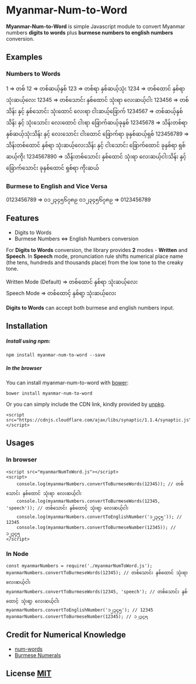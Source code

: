 # Myanmar-Num-to-Word   
**Myanmar-Num-to-Word** is simple Javascript module to convert Myanmar numbers **digits to words** plus **burmese numbers to english numbers** conversion.

## Examples
### Numbers to Words    
1	=> တစ်
12 => တစ်ဆယ့်နှစ်
123 => တစ်ရာ နှစ်ဆယ့်သုံး
1234 => တစ်ထောင် နှစ်ရာ သုံးဆယ့်လေး
12345 => တစ်သောင်း နှစ်ထောင် သုံးရာ လေးဆယ့်ငါး
123456 => တစ်သိန်း နှင့် နှစ်သောင်း သုံးထောင် လေးရာ ငါးဆယ့်ခြောက်
1234567 => တစ်ဆယ့်နှစ်သိန်း နှင့် သုံးသောင်း လေးထောင် ငါးရာ ခြောက်ဆယ့်ခုနှစ်
12345678 => သိန်းတစ်ရာ နှစ်ဆယ့်သုံးသိန်း နှင့် လေးသောင်း ငါးထောင် ခြောက်ရာ ခုနှစ်ဆယ့်ရှစ်
123456789 => သိန်းတစ်ထောင် နှစ်ရာ သုံးဆယ့်လေးသိန်း နှင့် ငါးသောင်း ခြောက်ထောင် ခုနှစ်ရာ ရှစ်ဆယ့်ကိုး
1234567890 => သိန်းတစ်သောင်း နှစ်ထောင် သုံးရာ လေးဆယ့်ငါးသိန်း နှင့် ခြောက်သောင်း ခုနှစ်ထောင် ရှစ်ရာ ကိုးဆယ်

### Burmese to English and Vice Versa
0123456789 => ၀၁၂၃၄၅၆၇၈၉
၀၁၂၃၄၅၆၇၈၉ => 0123456789

## Features    
- Digits to Words    
 - Burmese Numbers <=> English Numbers conversion  
    
For **Digits to Words** conversion, the library provides **2** modes - **Written** and **Speech**. In **Speech** mode, pronunciation rule shifts numerical place name (the tens, hundreds and thousands place) from the low tone to the creaky tone.  
  
Written Mode (Default) => တစ်ထောင် နှစ်ရာ သုံးဆယ့်လေး  
Speech Mode => တစ်ထောင့် နှစ်ရာ့ သုံးဆယ့်လေး  
  
**Digits to Words** can accept both burmese and english numbers input.
    
## Installation    
##### Install using npm:    
    
``` npm install myanmar-num-to-word --save ```  

##### In the browser  
You can install myanmar-num-to-word with  [bower](http://bower.io/):  
  
```  
bower install myanmar-num-to-word  
```  
  
Or you can simply include the CDN link, kindly provided by  [unpkg](https://cdnjs.com/). 

```  
<script src="https://cdnjs.cloudflare.com/ajax/libs/synaptic/1.1.4/synaptic.js"></script>  
```
    
## Usages 

### In browser  
``` 
<script src="myanmarNumToWord.js"></script> 
<script>    
	console.log(myanmarNumbers.convertToBurmeseWords(12345)); // တစ်သောင်း နှစ်ထောင် သုံးရာ လေးဆယ့်ငါး
	console.log(myanmarNumbers.convertToBurmeseWords(12345, 'speech')); // တစ်သောင်း နှစ်ထောင့် သုံးရာ့ လေးဆယ့်ငါး
	console.log(myanmarNumbers.convertToEnglishNumber('၁၂၃၄၅')); // 12345
	console.log(myanmarNumbers.convertToBurmeseNumber(12345)); // ၁၂၃၄၅  
</script>  
```

### In Node  
``` 
const myanmarNumbers = require('./myanmarNumToWord.js');  
myanmarNumbers.convertToBurmeseWords(12345); // တစ်သောင်း နှစ်ထောင် သုံးရာ လေးဆယ့်ငါး  
myanmarNumbers.convertToBurmeseWords(12345, 'speech'); // တစ်သောင်း နှစ်ထောင့် သုံးရာ့ လေးဆယ့်ငါး
myanmarNumbers.convertToEnglishNumber('၁၂၃၄၅'); // 12345  
myanmarNumbers.convertToBurmeseNumber(12345); // ၁၂၃၄၅  
```    

## Credit for Numerical Knowledge  
- [num-words](https://github.com/salmanm/num-words)    
- [Burmese Numerals](https://en.wikipedia.org/wiki/Burmese_numerals)    
    
## License [MIT](./LICENSE)